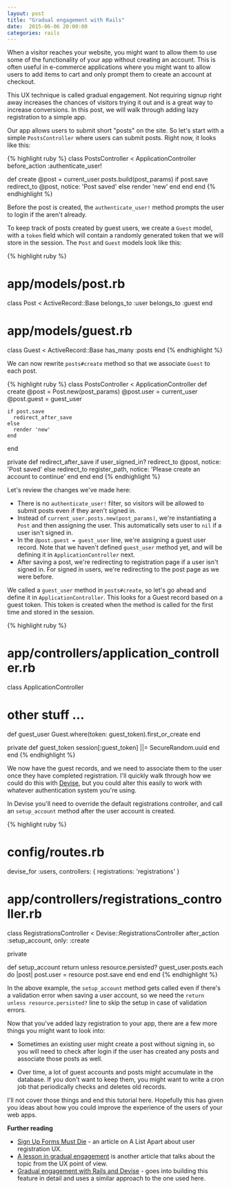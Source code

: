 ```yaml
---
layout: post
title: "Gradual engagement with Rails"
date:  2015-06-06 20:00:00
categories: rails
---
```


When a visitor reaches your website,
you might want to allow them
to use some of the functionality of your app
without creating an account.
This is often useful
in e-commerce applications
where you might want to allow users
to add items to cart
and only prompt them
to create an account at checkout.

This UX technique
is called gradual engagement.
Not requiring signup right away
increases the chances of
visitors trying it out and
is a great way to increase conversions.
In this post,
we will walk through
adding lazy registration
to a simple app.

Our app allows users to
submit short "posts" on the site.
So let's start with
a simple `PostsController`
where users can submit posts.
Right now,
it looks like this:

{% highlight ruby %}
class PostsController < ApplicationController
  before_action :authenticate_user!

  def create
    @post = current_user.posts.build(post_params)
    if post.save
      redirect_to @post, notice: 'Post saved'
    else
      render 'new'
    end
  end
end
{% endhighlight %}

Before the post is created,
the `authenticate_user!` method
prompts the user to login
if the aren't already.

To keep track of posts
created by guest users,
we create a `Guest` model,
with a `token` field
which will contain
a randomly generated token
that we will store in the session.
The `Post` and `Guest` models
look like this:

{% highlight ruby %}
# app/models/post.rb
class Post < ActiveRecord::Base
  belongs_to :user
  belongs_to :guest
end

# app/models/guest.rb
class Guest < ActiveRecord::Base
  has_many :posts
end
{% endhighlight %}

We can now rewrite `posts#create` method
so that we associate `Guest` to each post.

{% highlight ruby %}
class PostsController < ApplicationController
  def create
    @post = Post.new(post_params)
    @post.user  = current_user
    @post.guest = guest_user

    if post.save
      redirect_after_save
    else
      render 'new'
    end
  end

  private
  def redirect_after_save
    if user_signed_in?
      redirect_to @post, notice: 'Post saved'
    else
      redirect_to register_path, notice: 'Please create an account to continue'
    end
  end
end
{% endhighlight %}

Let's review the changes we've made here:

* There is no `authenticate_user!` filter,
  so visitors will be allowed to submit posts
  even if they aren't signed in.
* Instead of `current_user.posts.new(post_params)`,
  we're instantiating a `Post`
  and then assigning the user.
  This automatically sets user to `nil`
  if a user isn't signed in.
* In the `@post.guest = guest_user` line,
  we're assigning a guest user record.
  Note that we haven't defined `guest_user` method yet,
  and will be defining it in `ApplicationController` next.
* After saving a post,
  we're redirecting to registration page
  if a user isn't signed in.
  For signed in users,
  we're redirecting to
  the post page as we were before.

We called a `guest_user` method in `posts#create`,
so let's go ahead and define it
in `ApplicationController`.
This looks for a Guest record
based on a guest token.
This token is created when
the method is called for the first time
and stored in the session.

{% highlight ruby %}
# app/controllers/application_controller.rb
class ApplicationController
  # other stuff ...

  def guest_user
    Guest.where(token: guest_token).first_or_create
  end

  private
  def guest_token
    session[:guest_token] ||= SecureRandom.uuid
  end
end
{% endhighlight %}

We now have the guest records,
and we need to associate them to the user
once they have completed registration.
I'll quickly walk through
how we could do this with [Devise](https://github.com/plataformatec/devise),
but you could alter this easily
to work with whatever authentication system
you're using.

In Devise you'll need to override
the default registrations controller,
and call an `setup_account` method
after the user account is created.

{% highlight ruby %}
# config/routes.rb
devise_for :users, controllers: { registrations: 'registrations' }

# app/controllers/registrations_controller.rb
class RegistrationsController < Devise::RegistrationsController
  after_action :setup_account, only: :create

  private

  def setup_account
    return unless resource.persisted?
    guest_user.posts.each do |post|
      post.user = resource
      post.save
    end
  end
end
{% endhighlight %}

In the above example,
the `setup_account` method gets called
even if there's a validation error
when saving a user account,
so we need the
`return unless resource.persisted?`
line to skip the setup
in case of validation errors.

Now that you've added
lazy registration to your app,
there are a few more things
you might want to look into:

* Sometimes an existing user might create a post
  without signing in,
  so you will need to check after login
  if the user has created any posts
  and associate those posts as well.

* Over time,
  a lot of guest accounts and posts
  might accumulate in the database.
  If you don't want to keep them,
  you might want to 
  write a cron job
  that periodically checks
  and deletes old records.

I'll not cover those things
and end this tutorial here.
Hopefully this has given you ideas
about how you could improve the experience
of the users of your web apps.

**Further reading**

* [Sign Up Forms Must Die](http://alistapart.com/article/signupforms) -
  an article on A List Apart
  about user registration UX.
* [A lesson in gradual engagement](http://www.uxbooth.com/articles/a-lesson-in-gradual-engagement/)
  is another article that
  talks about the topic
  from the UX point of view.
* [Gradual engagement with Rails and Devise](http://www.codediode.io/lessons/364-gradual-engagement-with-rails-and-devise) -
  goes into building this feature in detail
  and uses a similar approach to the one used here.
